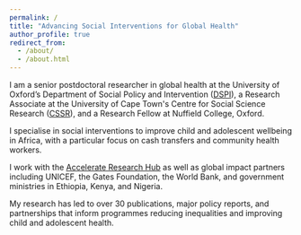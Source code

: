 ```yaml
---
permalink: /
title: "Advancing Social Interventions for Global Health"
author_profile: true
redirect_from: 
  - /about/
  - /about.html
---
```


I am a senior postdoctoral researcher in global health at the University of Oxford’s Department of Social Policy and Intervention ([DSPI](https://www.spi.ox.ac.uk/)), a Research Associate at the University of Cape Town's Centre for Social Science Research ([CSSR](https://humanities.uct.ac.za/cssr)), and a Research Fellow at Nuffield College, Oxford. 

I specialise in social interventions to improve child and adolescent wellbeing in Africa, with a particular focus on cash transfers and community health workers.

I work with the [Accelerate Research Hub](https://www.acceleratehub.org/) as well as global impact partners including UNICEF, the Gates Foundation, the World Bank, and government ministries in Ethiopia, Kenya, and Nigeria.

My research has led to over 30 publications, major policy reports, and partnerships that inform programmes reducing inequalities and improving child and adolescent health.
